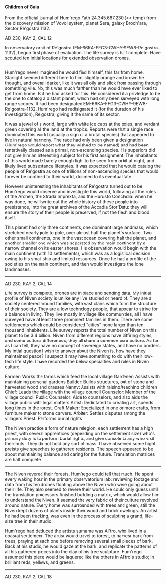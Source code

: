 #### Children of Gaia

From the official journal of Hum'rego Yath 24.345.687.230 (<< temp) from the discovery mission of Vovol system, planet Sera, galaxy Broch'ara, Sector Re'gostra 1132.

AD 230, KAY 2, CAL 12

In observatory orbit of Re'gostra (EM-66KA-FFG3-CWHY-9EW8-Re'gostra-1132), begun first phase of evaluation. The life survey is half complete. Have scouted ten initial locations for extended observation drones.

-------------------

Hum'rego never imagined he would find himself, this far from home. Starlight seemed different here to him, slightly orange and brown he thought, and overall darker, like it was all oily and slick from passing through something vile. No, this was much farther than he would have ever liked to get from home. But he had asked for this. He considered it a privledge to be the one to catalog a distant planet, which had only been surveyed with long range scopes. It had been designated EM-66KA-FFG3-CWHY-9EW8-Re'gostra-1132. Hum'rego had redisignated it (for the duration of his investigation), Re'gostra; giving it the name of its sector.

It was a jewel of a world, large with white ice caps at the poles, and verdant green covering all the land at the tropics. Reports were that a single race dominated this world (usually a sign of a brutal species) that appeared to live in natural harmony. The race had only been given a designation (Hum'rego would report what they wished to be named) and had been tentativally classed as a primal, non-ascending species. His superiors did not give him an interesting subject for his first assignment. The inhabitants of this world made barely enough light to be seen from orbit at night, and likely lived subsestance lifestyles. It was expected that he would catalog the people of Re'gostra as one of trillions of non-ascending species that would forever be confined to their world, doomed to its eventual fate.

However uninteresting the inhabitants of Re'gostra turned out to be Hum'rego would observe and investigate this world, following all the rules of the Archen, the Strada Imprexta, and the Hurusto Concladia: when he was done, he will write out the whole history of these people into presistance, into the great archives of the Accadia Stor'Datu: they will ensure the story of their people is preserved, if not the flesh and blood itself.

This planet had only three continents, one dominant large landmass, which stretched nearly pole to pole, over almost half the planet's surface. Two other small continents, one in the vast ocean covering half the planet, and another smaller one which was seperated by the main continent by a narrow channel on its easter shores. His observation would begin with the main continent (with 10 settlements), which was as a logistical decision owing to his small ship and limited resources. Once he had a profile of the societies on the main continent, and then would investigate the lone landmasses.

-------------------

AD 230, KAY 2, CAL 14

Life survey is complete, drones are in place and sending data. My initial profile of Niven society is unlike any I've studied or heard of. They are a society centered around families, with vast clans which form the structure of their society. They are a low technology people, that appear to strive for a balance in living. They live mostly in village like communities, all I have surveyed have at least three prominent families in them. There are some settlements which could be considered "cities" none larger than ten thousand inhabitents. Life survey reports the total number of Niven on this planet to be 3.4 billion. Niven from different regions have diffiring styles, and some cultural differences, they all share a common core culture. As far as I can tell, they have no concept of sovereign states, and have no borders. My intial question I wish to answer about the Niven is, how have they maintained peace? I suspect it may have something to do with their low-tech life style. I have recorded the below specialties and roles in Niven culture.

Farmer: Works the farms which feed the local village
Gardener: Assists with maintaining personal gardens
Builder: Builds structures, out of stone and harvested wood and grasses
Nanny: Assists with raising/teaching children
Chief: Leads the village with the village council
Counselor: Member of the village council
Public Counselor: Aide to counselors, and also aids the village public with legal matters
Artist: Dedictated to creating art, spends long times in the forest.
Craft Maker: Specialized in one or more crafts, from furniture maker to stone carvers.
Arbiter: Settles disputes among the villagers
Priest: Performs burial rights

The Niven practice a form of nature relegion, each settlement has a high priest, with several apprentices (depending on the settlement size) who's primary duty is to perform burial rights, and give console to any who visit their huts. They do not hold any sort of mass. I have observed some hight preists give speeches to gathered residents. The speech appeared to be about maintiaining balance and caring for the future. Translation matrices are half complete.

-------------------

The Niven revered their forests, Hum'rego could tell that much. He spent every waking hour in the primary observatorium lab: reviewing footage and data from his ten drones floating above the Niven who were going about their life. They also seemed to revere their world. He could only guess until the translation processors finished building a matrix, which would allow him to understand the Niven. It seemed the very fabric of their culture revolved around nature. Every home was surrounded with trees and green, still the Niven kept dozens of plants inside their wood and brick dwelings. An artist he had been tracking, was even in the process of sculpting a grand, life-size tree in their studio.

Hum'rego had deduced the artists surname was Al'tro, who lived in a coastal settlement. The artist would travel to forest, to harvest bark from trees, praying at each one before removing several small pieces of bark. Back at his studio, he would gaze at the bark, and replicate the patterns of all his gathered pieces into the clay of his tree sculpture. Hum'rego assumed this piece would be laquered like the others in Al'tro's studio; in brilliant reds, yellows, and greens.


-------------------

AD 230, KAY 2, CAL 18
